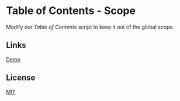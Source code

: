 # Table of Contents - Scope

Modify our *Table of Contents* script to keep it out of the global scope.

## Links

[Demo](https://meterrill.github.io/vanilla-js-academy/33-table-of-contents-scope/)

## License
[MIT](https://choosealicense.com/licenses/mit/)
